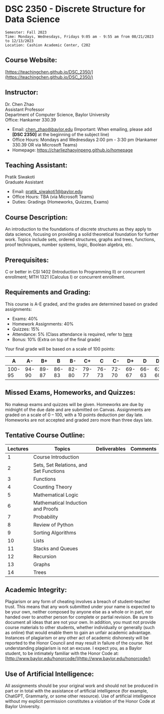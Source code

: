 # DSC 2350 - Discrete Structure for Data Science

```
Semester: Fall 2023 
Time: Mondays, Wednesdays, Fridays 9:05 am - 9:55 am from 08/21/2023 to 12/13/2023
Location: Cashion Academic Center, C202
```

## Course Website:
[https://teachingchen.github.io/DSC_2350/](https://teachingchen.github.io/DSC_2350/)

## Instructor:
Dr. Chen Zhao\
Assistant Professor\
Department of Computer Science, Baylor University\
Office: Hankamer 330.39
* Email: chen_zhao@baylor.edu (Important: When emailing, please add **[DSC 2350]** at the beginning of the subject line)
* Office Hours: Mondays and Wednesdays 2:00 pm - 3:30 pm (Hankamer 330.39 OR via Microsoft Teams)
* Homepage: https://charliezhaoyinpeng.github.io/homepage

## Teaching Assistant:
Pratik Siwakoti\
Graduate Assistant
* Email: pratik_siwakoti1@baylor.edu
* Office Hours: TBA (via Microsoft Teams)
* Duties: Gradings (Homeworks, Quizzes, Exams)

## Course Description:
An introduction to the foundations of discrete structures as they apply to data science, focusing on providing a solid theoretical foundation for further work. Topics include sets, ordered structures, graphs and trees, functions, proof techniques, number systems, logic, Boolean algebra, etc.

## Prerequisites:
C or better in CSI 1402 (Introduction to Programming II) or concurrent enrollment; MTH 1321 (Calculus I) or concurrent enrollment.

## Requirements and Grading: 
This course is A-E graded, and the grades are determined based on graded assignments:
* Exams: 40% 
* Homework Assignments: 40%
* Quizzes: 15% 
* Attendance: 5% (Class attendance is required, refer to [here](https://rb.gy/6alrf)
* Bonus: 10% (Extra on top of the final grade)

Your final grade will be based on a scale of 100 points:

| A      | A-    | B+    | B     | B-    | C+    | C     | C-    | D+    | D     | D-    | E    |
|--------|-------|-------|-------|-------|-------|-------|-------|-------|-------|-------|------|
| 100-95 | 94-90 | 89-87 | 86-83 | 82-80 | 79-77 | 76-73 | 72-70 | 69-67 | 66-63 | 62-60 | 59-0 |

## Missed Exams, Homeworks, and Quizzes:
No makeup exams and quizzes will be given. Homeworks are due by midnight of the due date and are submitted on Canvas. Assignments are graded on a scale of 0 – 100, with a 10 points deduction per day late. Homeworks are not accepted and graded zero more than three days late.


## Tentative Course Outline:

| Lectures  | Topics                                                                                   	| Deliverables               	| Comments 	|
|---------	|------------------------------------------------------------------------------------------	|---------------------------	|-------	|
| 1       	| Course Introduction                                                                     	|                             |       	|
| 2       	| Sets, Set Relations, and Set Functions  	                                                |                	            |       	|
| 3       	| Functions                                                                    	            |                     	|       	|
| 4       	| Counting Theory                                                                               |                       	  |       	|
| 5       	| Mathematical Logic  	                                                                        |                          	  |       	|
| 6       	| Mathematical Induction and Proofs                                             	            |                  	    |       	|
| 7       	| Probability                                            	                                    |                 	    |       	|
| 8       	| Review of Python                                                             	            |                      	|       	|
| 9       	| Sorting Algorithms                                                           	            |                     	|       	|
| 10       	| Lists                                                                        	            |                      	|       	|
| 11       	| Stacks and Queues                                                            	            |                      	|       	|
| 12       	| Recursion                                                                                	|                    	        |       	|
| 13       	| Graphs                                                  	                                    |                    	        |       	|
| 14       	| Trees                                                 	                                    |               	        |       	|
      

## Academic Integrity:
Plagiarism or any form of cheating involves a breach of student-teacher trust. This means that any work submitted under your name is expected to be your own, neither composed by anyone else as a whole or in part, nor handed over to another person for complete or partial revision. Be sure to document all ideas that are not your own. In addition, you must not provide course materials to other students, whether individually or generally (such as online) that would enable them to gain an unfair academic advantage. Instances of plagiarism or any other act of academic dishonesty will be reported to the Honor Council and may result in failure of the course. Not understanding plagiarism is not an excuse. I expect you, as a Baylor student, to be intimately familiar with the Honor Code at: [http://www.baylor.edu/honorcode/](http://www.baylor.edu/honorcode/)

## Use of Artificial Intelligence:
All assignments should be your original work and should not be produced in part or in total with the assistance of artificial intelligence (for example, ChatGPT, Grammarly, or some other resource). Use of artificial intelligence without my explicit permission constitutes a violation of the Honor Code at Baylor University.

##





































